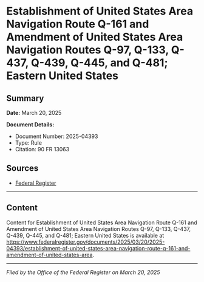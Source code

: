 # Establishment of United States Area Navigation Route Q-161 and Amendment of United States Area Navigation Routes Q-97, Q-133, Q-437, Q-439, Q-445, and Q-481; Eastern United States

## Summary

**Date:** March 20, 2025

**Document Details:**
- Document Number: 2025-04393
- Type: Rule
- Citation: 90 FR 13063

## Sources
- [Federal Register](https://www.federalregister.gov/documents/2025/03/20/2025-04393/establishment-of-united-states-area-navigation-route-q-161-and-amendment-of-united-states-area)

---

## Content

Content for Establishment of United States Area Navigation Route Q-161 and Amendment of United States Area Navigation Routes Q-97, Q-133, Q-437, Q-439, Q-445, and Q-481; Eastern United States is available at https://www.federalregister.gov/documents/2025/03/20/2025-04393/establishment-of-united-states-area-navigation-route-q-161-and-amendment-of-united-states-area.

---

*Filed by the Office of the Federal Register on March 20, 2025*
